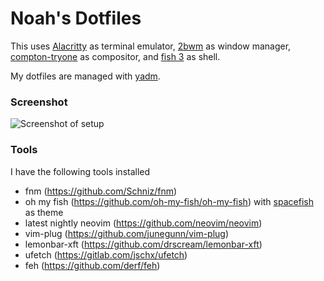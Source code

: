 # Noah's Dotfiles
This uses [Alacritty](https://github.com/jwilm/alacritty) as terminal emulator, 
[2bwm](https://github.com/venam/2bwm) as window manager, 
[compton-tryone](https://github.com/tryone144/compton) as compositor,
and [fish 3](https://github.com/fish-shell/fish-shell) as shell.

My dotfiles are managed with [yadm](https://github.com/TheLocehiliosan/yadm).

### Screenshot
![Screenshot of setup](https://i.paste.pics/0a3b11e02647ef6d27dbcd783d34e9a5.png)

### Tools
I have the following tools installed
- fnm (https://github.com/Schniz/fnm)
- oh my fish (https://github.com/oh-my-fish/oh-my-fish) with [spacefish](https://github.com/matchai/spacefish) as theme
- latest nightly neovim (https://github.com/neovim/neovim)
- vim-plug (https://github.com/junegunn/vim-plug)
- lemonbar-xft (https://github.com/drscream/lemonbar-xft)
- ufetch (https://gitlab.com/jschx/ufetch)
- feh (https://github.com/derf/feh)
